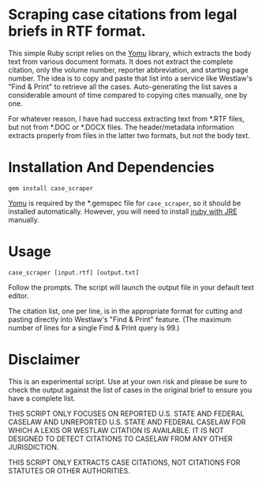 # Scraping case citations from legal briefs in RTF format.

This simple Ruby script relies on the [Yomu](https://github.com/Erol/yomu) library, which extracts the body text from various document formats. It does not extract the complete citation, only the volume number, reporter abbreviation, and starting page number. The idea is to copy and paste that list into a service like Westlaw's "Find & Print" to retrieve all the cases. Auto-generating the list saves a considerable amount of time compared to copying cites manually, one by one.

For whatever reason, I have had success extracting text from *.RTF files, but not from *.DOC or *.DOCX files. The header/metadata information extracts properly from files in the latter two formats, but not the body text.

# Installation And Dependencies

```
gem install case_scraper
```

[Yomu](https://github.com/Erol/yomu) is required by the *.gemspec file for `case_scraper`, so it should be installed automatically. However, you will need to install [jruby with JRE](http://jruby.org/download) manually.

# Usage

```
case_scraper [input.rtf] [output.txt]
```

Follow the prompts. The script will launch the output file in your default text editor.

The citation list, one per line, is in the appropriate format for cutting and pasting directly into Westlaw's "Find & Print" feature. (The maximum number of lines for a single Find & Print query is 99.)

# Disclaimer

This is an experimental script. Use at your own risk and please be sure to check the output against the list of cases in the original brief to ensure you have a complete list.

THIS SCRIPT ONLY FOCUSES ON REPORTED U.S. STATE AND FEDERAL CASELAW AND UNREPORTED U.S. STATE AND FEDERAL CASELAW FOR WHICH A LEXIS OR WESTLAW CITATION IS AVAILABLE. IT IS NOT DESIGNED TO DETECT CITATIONS TO CASELAW FROM ANY OTHER JURISDICTION.

THIS SCRIPT ONLY EXTRACTS CASE CITATIONS, NOT CITATIONS FOR STATUTES OR OTHER AUTHORITIES.